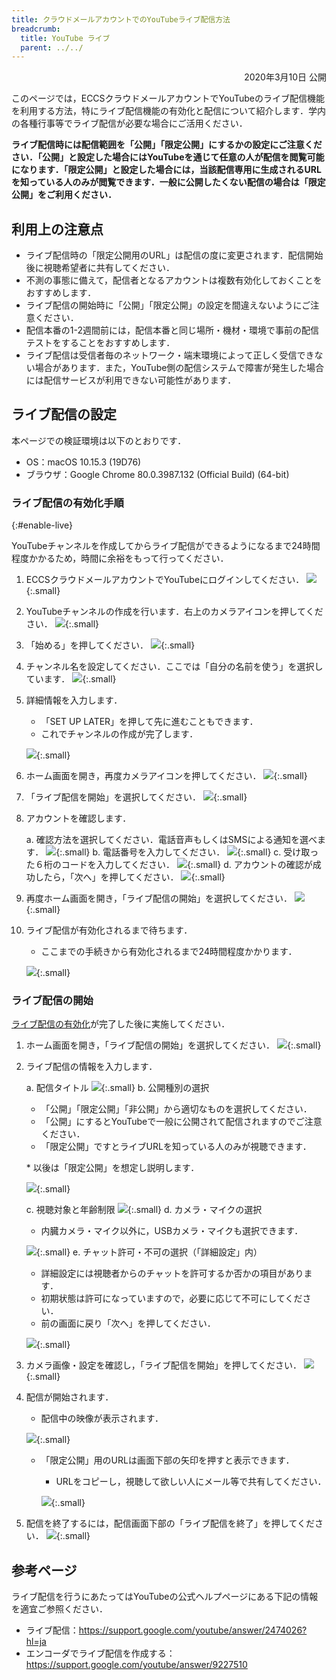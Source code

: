 ```yaml
---
title: クラウドメールアカウントでのYouTubeライブ配信方法
breadcrumb:
  title: YouTube ライブ
  parent: ../../
---
```


<div style="text-align: right">
<p>2020年3月10日 公開</p>
</div>

このページでは，ECCSクラウドメールアカウントでYouTubeのライブ配信機能を利用する方法，特にライブ配信機能の有効化と配信について紹介します．学内の各種行事等でライブ配信が必要な場合にご活用ください．

**ライブ配信時には配信範囲を「公開」「限定公開」にするかの設定にご注意ください．「公開」と設定した場合にはYouTubeを通じて任意の人が配信を閲覧可能になります．「限定公開」と設定した場合には，当該配信専用に生成されるURLを知っている人のみが閲覧できます．一般に公開したくない配信の場合は「限定公開」をご利用ください．**

## 利用上の注意点

* ライブ配信時の「限定公開用のURL」は配信の度に変更されます．配信開始後に視聴希望者に共有してください．
* 不測の事態に備えて，配信者となるアカウントは複数有効化しておくことをおすすめします．
* ライブ配信の開始時に「公開」「限定公開」の設定を間違えないようにご注意ください．
* 配信本番の1-2週間前には，配信本番と同じ場所・機材・環境で事前の配信テストをすることをおすすめします．
* ライブ配信は受信者毎のネットワーク・端末環境によって正しく受信できない場合があります．また，YouTube側の配信システムで障害が発生した場合には配信サービスが利用できない可能性があります．

## ライブ配信の設定

本ページでの検証環境は以下のとおりです．

* OS：macOS 10.15.3 (19D76)
* ブラウザ：Google Chrome 80.0.3987.132 (Official Build) (64-bit)

### ライブ配信の有効化⼿順
{:#enable-live}

YouTubeチャンネルを作成してからライブ配信ができるようになるまで24時間程度かかるため，時間に余裕をもって行ってください．

1. ECCSクラウドメールアカウントでYouTubeにログインしてください．
    ![](./home.png){:.small}
2. YouTubeチャンネルの作成を⾏います．右上のカメラアイコンを押してください．
    ![](./create-channel.drawio.png){:.small}
3. 「始める」を押してください．
    ![](./create-channel-start.drawio.png){:.small}
4. チャンネル名を設定してください．ここでは「自分の名前を使う」を選択しています．
    ![](./create-channel-name.drawio.png){:.small}
5. 詳細情報を⼊⼒します．
    * 「SET UP LATER」を押して先に進むこともできます．
    * これでチャンネルの作成が完了します．

    ![](./create-channel-detail.drawio.png){:.small}
6. ホーム画⾯を開き，再度カメラアイコンを押してください．
    ![](./home-camera.drawio.png){:.small}
7. 「ライブ配信を開始」を選択してください．
    ![](./start-live-1.drawio.png){:.small}
8. アカウントを確認します．

    a. 確認⽅法を選択してください．電話⾳声もしくはSMSによる通知を選べます．
        ![](./verify-account-1.drawio.png){:.small}
    b. 電話番号を⼊⼒してください．
        ![](./verify-account-2.drawio.png){:.small}
    c. 受け取った６桁のコードを⼊⼒してください．
        ![](./verify-account-3.drawio.png){:.small}
    d. アカウントの確認が成功したら，「次へ」を押してください．
        ![](./verify-account-4.drawio.png){:.small}

9. 再度ホーム画面を開き，「ライブ配信の開始」を選択してください．
    ![](./start-live-2.drawio.png){:.small}
10. ライブ配信が有効化されるまで待ちます．
    * ここまでの⼿続きから有効化されるまで24時間程度かかります．

    ![](./live-wait.png){:.small}

### ライブ配信の開始

[ライブ配信の有効化](#enable-live)が完了した後に実施してください．

1. ホーム画面を開き，「ライブ配信の開始」を選択してください．
    ![](./start-live-2.drawio.png){:.small}
2. ライブ配信の情報を⼊⼒します．

    a. 配信タイトル
      ![](./live-name.drawio.png){:.small}
    b. 公開種別の選択

      * 「公開」「限定公開」「⾮公開」から適切なものを選択してください．
      * 「公開」にするとYouTubeで⼀般に公開されて配信されますのでご注意ください．
      * 「限定公開」ですとライブURLを知っている⼈のみが視聴できます．

      \* 以後は「限定公開」を想定し説明します．

      ![](./live-public.drawio.png){:.small}

    c. 視聴対象と年齢制限
      ![](./live-age.drawio.png){:.small}
    d. カメラ・マイクの選択
      * 内臓カメラ・マイク以外に，USBカメラ・マイクも選択できます．

      ![](./live-camera.drawio.png){:.small}
    e. チャット許可・不可の選択（「詳細設定」内）
      * 詳細設定には視聴者からのチャットを許可するか否かの項⽬があります．
      * 初期状態は許可になっていますので，必要に応じて不可にしてください．
      * 前の画⾯に戻り「次へ」を押してください．

      ![](./live-chat.drawio.png){:.small}
3. カメラ画像・設定を確認し，「ライブ配信を開始」を押してください．
    ![](./live-start.drawio.png){:.small}
4. 配信が開始されます．
    * 配信中の映像が表⽰されます．

    ![](./live.drawio.png){:.small}

    * 「限定公開」⽤のURLは画⾯下部の⽮印を押すと表⽰できます．
        * URLをコピーし，視聴して欲しい⼈にメール等で共有してください．

        ![](./share-url.drawio.png){:.small}
5. 配信を終了するには，配信画⾯下部の「ライブ配信を終了」を押してください．
    ![](./live-end.drawio.png){:.small}

## 参考ページ

ライブ配信を行うにあたってはYouTubeの公式ヘルプページにある下記の情報を適宜ご参照ください．

* ライブ配信：<https://support.google.com/youtube/answer/2474026?hl=ja>
* エンコーダでライブ配信を作成する：<https://support.google.com/youtube/answer/9227510>
